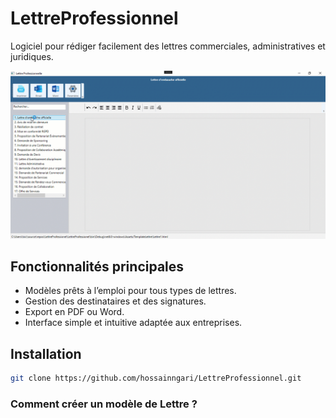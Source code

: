 # LettreProfessionnel

Logiciel pour rédiger facilement des lettres commerciales, administratives et juridiques.

![Démo de l'application](LettreProfessionel/Assets/Images/ProLettre.gif)

## Fonctionnalités principales
- Modèles prêts à l’emploi pour tous types de lettres.
- Gestion des destinataires et des signatures.
- Export en PDF ou Word.
- Interface simple et intuitive adaptée aux entreprises.

## Installation
```bash
git clone https://github.com/hossainngari/LettreProfessionnel.git
```
### Comment créer un modèle de Lettre ? 



